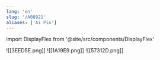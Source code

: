 ```yaml
---
lang: 'en'
slug: '/A08921'
aliases: ['Ai Pin']
---
```


import DisplayFlex from '@site/src/components/DisplayFlex'

<DisplayFlex>

![[3EED5E.png]]
![[1A19E9.png]]
![[57312D.png]]

</DisplayFlex>
